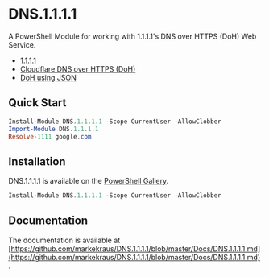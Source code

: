 # DNS.1.1.1.1

A PowerShell Module for working with 1.1.1.1's DNS over HTTPS (DoH) Web Service.

* [1.1.1.1](https://1.1.1.1/)
* [Cloudflare DNS over HTTPS (DoH)](https://developers.cloudflare.com/1.1.1.1/dns-over-https/)
* [DoH using JSON](https://developers.cloudflare.com/1.1.1.1/dns-over-https/json-format/)

## Quick Start

```powershell
Install-Module DNS.1.1.1.1 -Scope CurrentUser -AllowClobber
Import-Module DNS.1.1.1.1
Resolve-1111 google.com
```

## Installation

DNS.1.1.1.1 is available on the [PowerShell Gallery](https://www.powershellgallery.com/packages/DNS.1.1.1.1/).

```powershell
Install-Module DNS.1.1.1.1 -Scope CurrentUser -AllowClobber
```

## Documentation

The documentation is available at [https://github.com/markekraus/DNS.1.1.1.1/blob/master/Docs/DNS.1.1.1.1.md](https://github.com/markekraus/DNS.1.1.1.1/blob/master/Docs/DNS.1.1.1.1.md).
